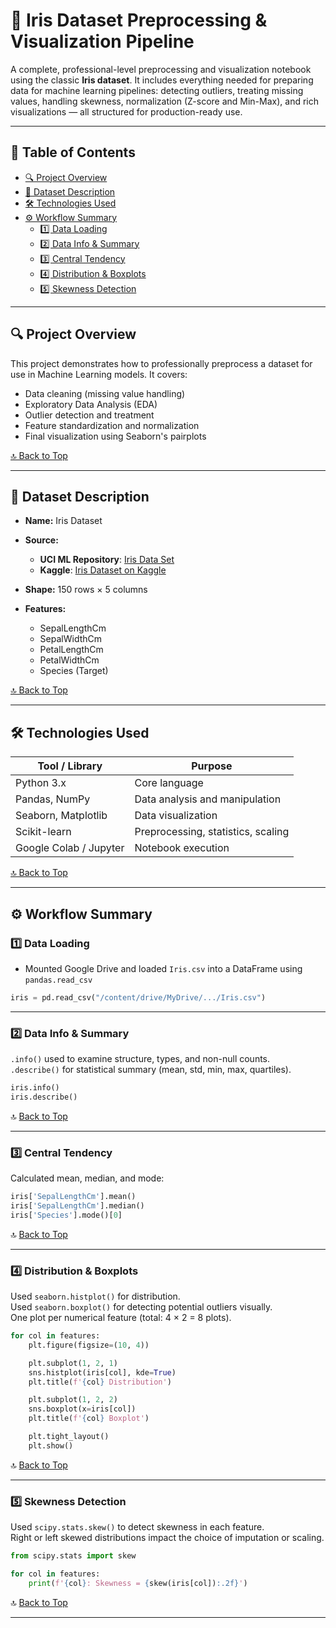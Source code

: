 # 🌸 Iris Dataset Preprocessing & Visualization Pipeline

A complete, professional-level preprocessing and visualization notebook using the classic **Iris dataset**. It includes everything needed for preparing data for machine learning pipelines: detecting outliers, treating missing values, handling skewness, normalization (Z-score and Min-Max), and rich visualizations — all structured for production-ready use.

---

## 📑 Table of Contents

- [🔍 Project Overview](#-project-overview)
- [📁 Dataset Description](#-dataset-description)
- [🛠️ Technologies Used](#️-technologies-used)
- [⚙️ Workflow Summary](#-workflow-summary)
  - [1️⃣ Data Loading](#1️⃣-data-loading)
  - [2️⃣ Data Info & Summary](#2️⃣-data-info--summary)
  - [3️⃣ Central Tendency](#3️⃣-central-tendency)
  - [4️⃣ Distribution & Boxplots](#4️⃣-distribution--boxplots)
  - [5️⃣ Skewness Detection](#5️⃣-skewness-detection)

---

## 🔍 Project Overview

This project demonstrates how to professionally preprocess a dataset for use in Machine Learning models. It covers:

- Data cleaning (missing value handling)
- Exploratory Data Analysis (EDA)
- Outlier detection and treatment
- Feature standardization and normalization
- Final visualization using Seaborn's pairplots

[🔝 Back to Top](#-table-of-contents)

---

## 📁 Dataset Description

- **Name:** Iris Dataset

- **Source:**
  - **UCI ML Repository**: [Iris Data Set](https://archive.ics.uci.edu/ml/datasets/iris)  
  - **Kaggle**: [Iris Dataset on Kaggle](https://www.kaggle.com/uciml/iris)

- **Shape:** 150 rows × 5 columns
- **Features:**
  - SepalLengthCm
  - SepalWidthCm
  - PetalLengthCm
  - PetalWidthCm
  - Species (Target)

[🔝 Back to Top](#-table-of-contents)

---

## 🛠️ Technologies Used

| Tool / Library          | Purpose                                  |
|------------------------|------------------------------------------|
| Python 3.x             | Core language                            |
| Pandas, NumPy          | Data analysis and manipulation           |
| Seaborn, Matplotlib    | Data visualization                       |
| Scikit-learn           | Preprocessing, statistics, scaling       |
| Google Colab / Jupyter | Notebook execution                       |

[🔝 Back to Top](#-table-of-contents)

---

## ⚙️ Workflow Summary

### 1️⃣ Data Loading

- Mounted Google Drive and loaded `Iris.csv` into a DataFrame using `pandas.read_csv`

```python
iris = pd.read_csv("/content/drive/MyDrive/.../Iris.csv")
```

---

### 2️⃣ Data Info & Summary

`.info()` used to examine structure, types, and non-null counts.  
`.describe()` for statistical summary (mean, std, min, max, quartiles).

```python
iris.info()
iris.describe()
```

🔝 [Back to Top](#-table-of-contents)

---

### 3️⃣ Central Tendency

Calculated mean, median, and mode:

```python
iris['SepalLengthCm'].mean()
iris['SepalLengthCm'].median()
iris['Species'].mode()[0]
```

🔝 [Back to Top](#-table-of-contents)

---

### 4️⃣ Distribution & Boxplots

Used `seaborn.histplot()` for distribution.  
Used `seaborn.boxplot()` for detecting potential outliers visually.  
One plot per numerical feature (total: 4 × 2 = 8 plots).

```python
for col in features:
    plt.figure(figsize=(10, 4))

    plt.subplot(1, 2, 1)
    sns.histplot(iris[col], kde=True)
    plt.title(f'{col} Distribution')

    plt.subplot(1, 2, 2)
    sns.boxplot(x=iris[col])
    plt.title(f'{col} Boxplot')

    plt.tight_layout()
    plt.show()
```

🔝 [Back to Top](#-table-of-contents)

---

### 5️⃣ Skewness Detection

Used `scipy.stats.skew()` to detect skewness in each feature.  
Right or left skewed distributions impact the choice of imputation or scaling.

```python
from scipy.stats import skew

for col in features:
    print(f'{col}: Skewness = {skew(iris[col]):.2f}')
```

🔝 [Back to Top](#-table-of-contents)

---
